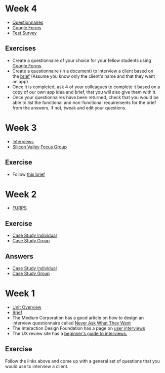 # Week 4

* [Questionnaires](https://docs.google.com/presentation/d/1EpmKUsiqmfO-tyyKdQZ8Wu8Mas_OT7tZNJbkLd8iIRU/edit?usp=sharing)
* [Google Forms](https://www.google.co.uk/forms/about/)
* [Test Survey](https://goo.gl/forms/mCGels0qBXP9rH5O2)

## Exercises

* Create a questionnaire of your choice for your fellow students using [Google Forms](https://www.google.co.uk/forms/about/).
* Create a questionnaire (in a document) to interview a client based on the [brief](https://docs.google.com/document/d/14jClyikEEg4y7izCmi8fKC5y-_GAxNU8uuYYHV2w46s/edit?usp=sharing) (Assume you know only the client's name and that they want an app)
* Once it is completed, ask 4 of your colleagues to complete it based on a copy of our own app idea and brief, that you will also give them with it. 
* Once your questionnaires have been returned, check that you would be able to list the functional and non-functional requirements for the brief from the answers.  If not, tweak and edit your questions.

# Week 3

* [Interviews](https://drive.google.com/open?id=1hfuy5ZDxsHKppmqeUqpj_AYIM1M9gCaCo_tqrD9E5rc)
* [Silicon Valley Focus Group](https://www.youtube.com/watch?reload=9&v=Sx1J3S6vUJ8)

## Exercise

* Follow [this brief](https://docs.google.com/document/d/1Uj3-PuoTG5XLH36EQhjtzcuCrPZICifjex_0R4-OWGA/edit?usp=sharing) 

# Week 2

* [FURPS](https://docs.google.com/presentation/d/1sqW2vP5MMhvk2SPUQlaIUPQDsI-3OijJfoF5OOgiHCs/edit?usp=sharing)

## Exercise

* [Case Study Individual](https://docs.google.com/document/d/1TGEHditXC_XBa_aBE6812WY9b-gtmaJmNXg11s72GS8/edit?usp=sharing)
* [Case Study Group](https://docs.google.com/document/d/1X_-j0fbgXxoB2OnA6dWkWvhosEcRzxusB4lIjzHbjFU/edit?usp=sharing)
## Answers

* [Case Study Individual](https://docs.google.com/document/d/14NWk1uO2t3lvKKMSB-zmEWEWnlOGbWj5blEQ4DueKak/edit?usp=sharing)
* [Case Study Group](https://docs.google.com/document/d/18fWhAZA5aHWxGhcWRrzhkJ1PqQRK1Y8kugPWAUvqSOg/edit?usp=sharing)
<!--
-->

# Week 1

* [Unit Overview](https://docs.google.com/presentation/d/16lRaWKJHANR3Yu3z-bP9o1CAyIfHq7lRLsHtP1GLuHo/edit?usp=sharing)
* [Brief](https://docs.google.com/document/d/14jClyikEEg4y7izCmi8fKC5y-_GAxNU8uuYYHV2w46s/edit?usp=sharing)
* The Medium Corporation has a good article on how to design an interview questionnaire called [Never Ask What They Want](https://medium.com/user-research/never-ask-what-they-want-3-better-questions-to-ask-in-user-interviews-aeddd2a2101e)
* The Interaction Design Foundation has a page on [user interviews](https://www.interaction-design.org/literature/article/how-to-conduct-user-interviews)
* The UX review site has a [beginner's guide to interviews.](https://theuxreview.co.uk/user-interviews-the-beginners-guide/)

## Exercise

Follow the links above and come up with a general set of questions that you would use to interview a client.
 
